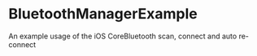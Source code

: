 # BluetoothManagerExample
An example usage of the iOS CoreBluetooth scan, connect and auto re-connect

